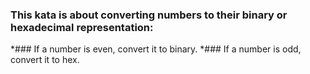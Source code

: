 ### This kata is about converting numbers to their binary or hexadecimal representation:

*### If a number is even, convert it to binary.
*### If a number is odd, convert it to hex.
